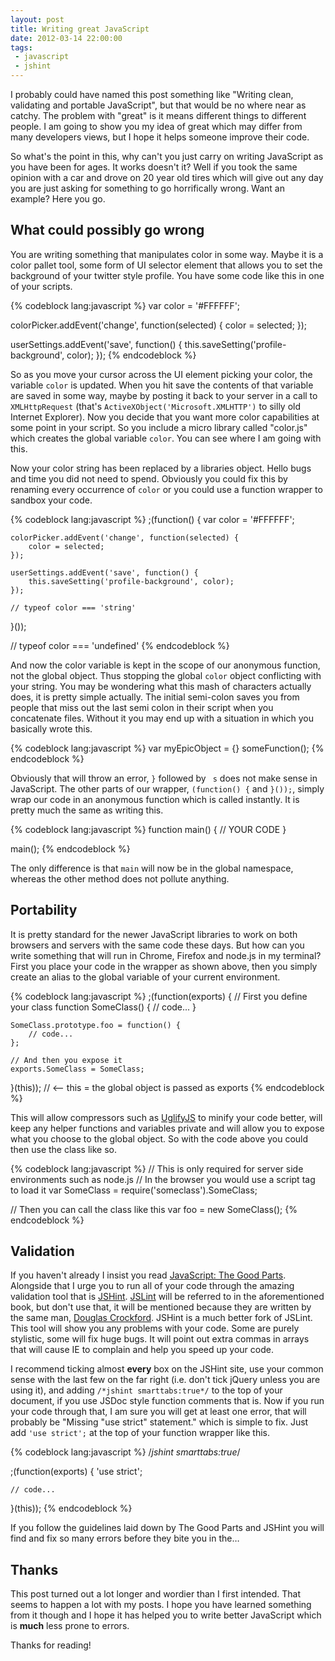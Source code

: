 ```yaml
---
layout: post
title: Writing great JavaScript
date: 2012-03-14 22:00:00
tags:
 - javascript
 - jshint
---
```


I probably could have named this post something like "Writing clean, validating and portable JavaScript", but that would be no where near as catchy. The problem with "great" is it means different things to different people. I am going to show you my idea of great which may differ from many developers views, but I hope it helps someone improve their code.

So what's the point in this, why can't you just carry on writing JavaScript as you have been for ages. It works doesn't it? Well if you took the same opinion with a car and drove on 20 year old tires which will give out any day you are just asking for something to go horrifically wrong. Want an example? Here you go.

## What could possibly go wrong

You are writing something that manipulates color in some way. Maybe it is a color pallet tool, some form of UI selector element that allows you to set the background of your twitter style profile. You have some code like this in one of your scripts.

{% codeblock lang:javascript %}
var color = '#FFFFFF';

colorPicker.addEvent('change', function(selected) {
	color = selected;
});

userSettings.addEvent('save', function() {
	this.saveSetting('profile-background', color);
});
{% endcodeblock %}

So as you move your cursor across the UI element picking your color, the variable `color` is updated. When you hit save the contents of that variable are saved in some way, maybe by posting it back to your server in a call to `XMLHttpRequest` (that's `ActiveXObject('Microsoft.XMLHTTP')` to silly old Internet Explorer). Now you decide that you want more color capabilities at some point in your script. So you include a micro library called "color.js" which creates the global variable `color`. You can see where I am going with this.

Now your color string has been replaced by a libraries object. Hello bugs and time you did not need to spend. Obviously you could fix this by renaming every occurrence of `color` or you could use a function wrapper to sandbox your code.

{% codeblock lang:javascript %}
;(function() {
	var color = '#FFFFFF';
	
	colorPicker.addEvent('change', function(selected) {
		color = selected;
	});
	
	userSettings.addEvent('save', function() {
		this.saveSetting('profile-background', color);
	});
	
	// typeof color === 'string'
}());

// typeof color === 'undefined'
{% endcodeblock %}

And now the color variable is kept in the scope of our anonymous function, not the global object. Thus stopping the global `color` object conflicting with your string. You may be wondering what this mash of characters actually does, it is pretty simple actually. The initial semi-colon saves you from people that miss out the last semi colon in their script when you concatenate files. Without it you may end up with a situation in which you basically wrote this.

{% codeblock lang:javascript %}
var myEpicObject = {} someFunction();
{% endcodeblock %}

Obviously that will throw an error, `}` followed by ` s` does not make sense in JavaScript. The other parts of our wrapper, `(function() {` and `}());`, simply wrap our code in an anonymous function which is called instantly. It is pretty much the same as writing this.

{% codeblock lang:javascript %}
function main() {
	// YOUR CODE
}

main();
{% endcodeblock %}

The only difference is that `main` will now be in the global namespace, whereas the other method does not pollute anything.

## Portability

It is pretty standard for the newer JavaScript libraries to work on both browsers and servers with the same code these days. But how can you write something that will run in Chrome, Firefox and node.js in my terminal? First you place your code in the wrapper as shown above, then you simply create an alias to the global variable of your current environment.

{% codeblock lang:javascript %}
;(function(exports) {
	// First you define your class
	function SomeClass() {
		// code...
	}
	
	SomeClass.prototype.foo = function() {
		// code...
	};
	
	// And then you expose it
	exports.SomeClass = SomeClass;
}(this)); // <-- this = the global object is passed as exports
{% endcodeblock %}

This will allow compressors such as [UglifyJS](https://github.com/mishoo/UglifyJS/) to minify your code better, will keep any helper functions and variables private and will allow you to expose what you choose to the global object. So with the code above you could then use the class like so.

{% codeblock lang:javascript %}
// This is only required for server side environments such as node.js
// In the browser you would use a script tag to load it
var SomeClass = require('someclass').SomeClass;

// Then you can call the class like this
var foo = new SomeClass();
{% endcodeblock %}

## Validation

If you haven't already I insist you read [JavaScript: The Good Parts](http://www.amazon.co.uk/JavaScript-Good-Parts-Douglas-Crockford/dp/0596517742). Alongside that I urge you to run all of your code through the amazing validation tool that is [JSHint](http://www.jshint.com/). [JSLint](http://www.jslint.com/) will be referred to in the aforementioned book, but don't use that, it will be mentioned because they are written by the same man, [Douglas Crockford](http://www.crockford.com/). JSHint is a much better fork of JSLint. This tool will show you any problems with your code. Some are purely stylistic, some will fix huge bugs. It will point out extra commas in arrays that will cause IE to complain and help you speed up your code.

I recommend ticking almost **every** box on the JSHint site, use your common sense with the last few on the far right (i.e. don't tick jQuery unless you are using it), and adding `/*jshint smarttabs:true*/` to the top of your document, if you use JSDoc style function comments that is. Now if you run your code through that, I am sure you will get at least one error, that will probably be "Missing "use strict" statement." which is simple to fix. Just add `'use strict';` at the top of your function wrapper like this.

{% codeblock lang:javascript %}
/*jshint smarttabs:true*/

;(function(exports) {
	'use strict';
	
	// code...
}(this));
{% endcodeblock %}

If you follow the guidelines laid down by The Good Parts and JSHint you will find and fix so many errors before they bite you in the&hellip;

## Thanks

This post turned out a lot longer and wordier than I first intended. That seems to happen a lot with my posts. I hope you have learned something from it though and I hope it has helped you to write better JavaScript which is **much** less prone to errors.

Thanks for reading!